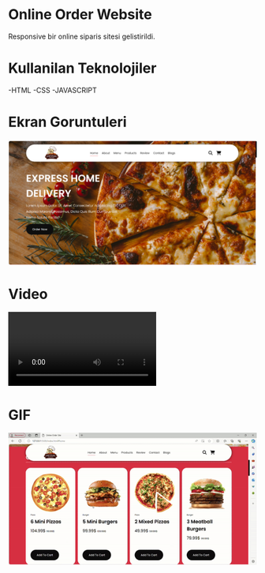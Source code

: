 # Online Order Website
Responsive bir online siparis sitesi gelistirildi.

# Kullanilan Teknolojiler
-HTML
-CSS
-JAVASCRIPT

# Ekran Goruntuleri

![](images/online-order-site.png)

# Video

![](images/online-order-site.mp4)

# GIF

![](images/online-order-site.gif)
